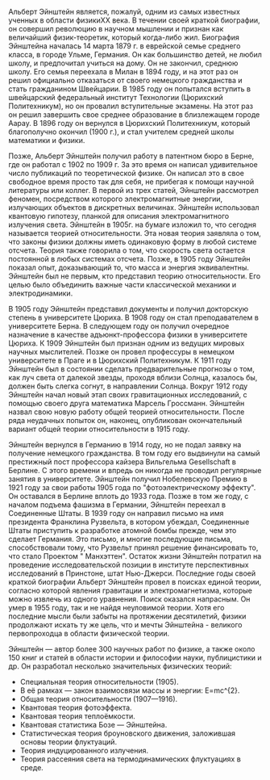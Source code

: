Альберт Эйнштейн является, пожалуй, одним из самых известных ученных в области физикиХХ века. В течении своей краткой биографии, он совершил революцию в научном мышлении и признан как величайший физик-теоретик, который когда-либо жил. Биография Эйнштейна началась 14 марта 1879 г. в еврейской семье среднего класса, в городе Ульме, Германия. Он как большинство детей, не любил школу, и предпочитал учиться на дому. Он не закончил, среднюю школу. Его семья переехала в Милан в 1894 году, и на этот раз он решил официально отказаться от своего немецкого гражданства и стать гражданином Швейцарии. В 1985 году он попытался вступить в швейцарский федеральный институт Технологии (Цюрихский Политехникум), но он провалил вступительные экзамены. На этот раз он решил завершить свое среднее образование в близлежащем городе Аарау. В 1896 году он вернулся в Цюрихский Политехникум, который благополучно окончил (1900 г.), и стал учителем средней школы математики и физики.

Позже, Альберт Эйнштейн получил работу в патентном бюро в Берне, где он работал с 1902 по 1909 г. За это время он написал удивительное число публикаций по теоретической физике. Он написал это в свое свободное время просто так для себя, не прибегая к помощи научной литературы или коллег. В первой из трех статей, Эйнштейн рассмотрел феномен, посредством которого электромагнитные энергии, излучающих объектов в дискретных величинах. Эйнштейн использовал квантовую гипотезу, планкой для описания электромагнитного излучения света. Эйнштейн в 1905г. на бумаге изложил то, что сегодня называется теорией относительности. Эта новая теория заявляла о том, что законы физики должны иметь одинаковую форму в любой системе отсчета. Теория также говорила о том, что скорость света остается постоянной в любых системах отсчета. Позже, в 1905 году Эйнштейн показал опыт, доказывающий то, что масса и энергия эквивалентны. Эйнштейн был не первым, кто представил теорию относительности. Его целью было объединить важные части классической механики и электродинамики.

В 1905 году Эйнштейн представил документы и получил докторскую степень в университете Цюриха. В 1908 году он стал преподавателем в университете Берна. В следующем году он получил очередное назначение в качестве адъюнкт-профессора физики в университете Цюриха. К 1909 Эйнштейн был признан одним из ведущих мировых научных мыслителей. Позже он провел профессуры в немецком университете в Праге и в Цюрихский Политехникум. К 1911 году Эйнштейн был в состоянии сделать предварительные прогнозы о том, как луч света от далекой звезды, проходя вблизи Солнца, казалось бы, должен быть слегка согнут, в направлении Солнца. Вокруг 1912 году Эйнштейн начал новый этап своих гравитационных исследований, с помощью своего друга математика Марсель Гроссманн. Эйнштейн назвал свою новую работу общей теорией относительности. После ряда неудачных попыток он, наконец, опубликован окончательный вариант общей теории относительности в 1915 году.

Эйнштейн вернулся в Германию в 1914 году, но не подал заявку на получение немецкого гражданства. В том году его выдвинули на самый престижный пост профессора кайзера Вильгельма Gesellschaft в Берлине. С этого времени и впредь он никогда не проводил регулярные занятия в университете. Эйнштейн получил Нобелевскую Премию в 1921 году за свои работы 1905 года по "фотоэлектрическому эффекту". Он оставался в Берлине вплоть до 1933 года. Позже в том же году, с началом подъема фашизма в Германии, Эйнштейн переехал в Соединенные Штаты. В 1939 году он направил письмо на имя президента Франклина Рузвельта, в котором убеждал, Соединенные Штаты приступить к разработке атомной бомбы прежде, чем это сделает Германия. Это письмо, и многие последующие письма, способствовали тому, что Рузвельт принял решение финансировать то, что стало Проектом " Манхэттен". Остаток жизни Эйнштейн потратил на проведение исследовательской позиции в институте перспективных исследований в Принстоне, штат Нью-Джерси. Последние годы своей краткой биографии Альберт Эйнштейн провел в поисках единой теории, согласно которой явления гравитации и электромагнетизма, которые можно извлечь из одного уравнения. Поиск оказался напрасным. Он умер в 1955 году, так и не найдя неуловимой теории. Хотя его последние мысли были забыты на протяжении десятилетий, физики продолжают искать ту же цель, что и мечты Эйнштейна - великого первопроходца в области физической теории.

Эйнштейн — автор более 300 научных работ по физике, а также около 150 книг и статей в области истории и философии науки, публицистики и др. Он разработал несколько значительных физических теорий:

- Специальная теория относительности (1905).
- В её рамках — закон взаимосвязи массы и энергии: E=mc^{2}.
- Общая теория относительности (1907—1916).
- Квантовая теория фотоэффекта.
- Квантовая теория теплоёмкости.
- Квантовая статистика Бозе — Эйнштейна.
- Статистическая теория броуновского движения, заложившая основы теории флуктуаций.
- Теория индуцированного излучения.
- Теория рассеяния света на термодинамических флуктуациях в среде.